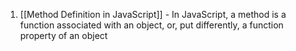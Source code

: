 1. [[Method Definition in JavaScript]] - In JavaScript, a method is a function associated with an object, or, put differently, a function property of an object